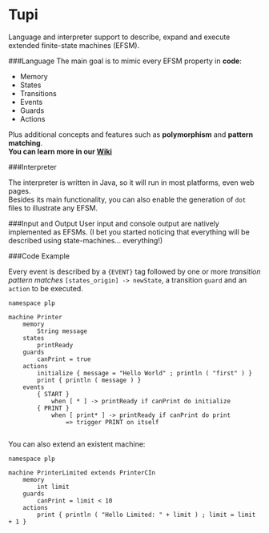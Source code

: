 # Tupi
Language and interpreter support to describe, expand and execute extended finite-state machines (EFSM).

###Language
The main goal is to mimic every EFSM property in **code**:
- Memory
- States
- Transitions
- Events
- Guards
- Actions

Plus additional concepts and features such as **polymorphism** and **pattern matching**. <br>
**You can learn more in our [Wiki](https://github.com/fmca/Tupi/wiki)**

###Interpreter

The interpreter is written in Java, so it will run in most platforms, even web pages.<br>Besides its main functionality, you can also enable the generation of ```dot``` files to illustrate any EFSM.

###Input and Output
User input and console output are natively implemented as EFSMs. (I bet you started noticing that everything will be described using state-machines... everything!)


###Code Example

Every event is described by a ```{EVENT}``` tag followed by one or more *transition pattern matches* ```[states_origin] -> newState```, a transition ```guard``` and an ```action``` to be executed.
```
namespace plp

machine Printer
	memory
		String message
	states
		printReady
	guards
		canPrint = true
	actions
		initialize { message = "Hello World" ; println ( "first" ) }
		print { println ( message ) }
	events
		{ START }
			when [ * ] -> printReady if canPrint do initialize
		{ PRINT }
			when [ print* ] -> printReady if canPrint do print
				=> trigger PRINT on itself
			
```

You can also extend an existent machine:

```
namespace plp

machine PrinterLimited extends PrinterCIn
	memory
		int limit
	guards
		canPrint = limit < 10
	actions
		print { println ( "Hello Limited: " + limit ) ; limit = limit + 1 }
```
